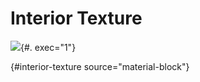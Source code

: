 # Interior Texture

![](texture/interior-texture.ipynb){#. exec="1"}

![](){#interior-texture source="material-block"}
